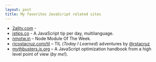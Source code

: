 ```yaml
---
layout: post
title: My favorites JavaScript related sites
---
```


* [2ality.com](http://2ality.com) - 
* [jstips.co](http://www.jstips.co) - A JavaScript tip per day, multilanguage.
* [nmotw.in](https://nmotw.in) – Node Module Of The Week.
* [ricostacruz.com/til](http://ricostacruz.com/til) – TIL (*Today I Learned*) adventures by [@rstacruz](https://twitter.com/rstacruz)
* [mythbusters.js.org](https://mythbusters.js.org) 
– A JavaScript optimization handbook from a high level point of view (*by me!*).